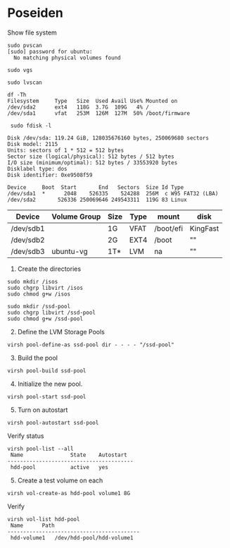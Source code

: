# Poseiden

Show file system

```shell
sudo pvscan
[sudo] password for ubuntu:
  No matching physical volumes found
  
sudo vgs

sudo lvscan
  
df -Th
Filesystem     Type   Size  Used Avail Use% Mounted on
/dev/sda2      ext4   118G  3.7G  109G   4% /
/dev/sda1      vfat   253M  126M  127M  50% /boot/firmware

 sudo fdisk -l 

Disk /dev/sda: 119.24 GiB, 128035676160 bytes, 250069680 sectors
Disk model: 2115
Units: sectors of 1 * 512 = 512 bytes
Sector size (logical/physical): 512 bytes / 512 bytes
I/O size (minimum/optimal): 512 bytes / 33553920 bytes
Disklabel type: dos
Disk identifier: 0xe9508f59

Device     Boot  Start       End   Sectors  Size Id Type
/dev/sda1  *      2048    526335    524288  256M  c W95 FAT32 (LBA)
/dev/sda2       526336 250069646 249543311  119G 83 Linux

```

| Device           | Volume Group | Size | Type | mount          | disk              |
|------------------|--------------|------|------|----------------|-------------------|
| /dev/sdb1        |              | 1G   | VFAT | /boot/efi      | KingFast          |
| /dev/sdb2        |              | 2G   | EXT4 | /boot          | ""                |
| /dev/sdb3        | ubuntu-vg    | 1T*  | LVM  | na             | ""                |

1) Create the directories

```shell
sudo mkdir /isos
sudo chgrp libvirt /isos
sudo chmod g+w /isos
```

```shell
sudo mkdir /ssd-pool
sudo chgrp libvirt /ssd-pool
sudo chmod g+w /ssd-pool
```

2) Define the LVM Storage Pools


```shell
virsh pool-define-as ssd-pool dir - - - - "/ssd-pool"
```

3) Build the pool

```shell
virsh pool-build ssd-pool 
```

4) Initialize the new pool.

```shell
virsh pool-start ssd-pool
```

5) Turn on autostart

```shell
virsh pool-autostart ssd-pool
```

Verify status

```shell
virsh pool-list --all
 Name               State    Autostart
----------------------------------------
 hdd-pool           active   yes
```

5) Create a test volume on each

```shell
virsh vol-create-as hdd-pool volume1 8G
```

Verify

```shell
virsh vol-list hdd-pool
 Name      Path
------------------------------------------
 hdd-volume1   /dev/hdd-pool/hdd-volume1
  
```
